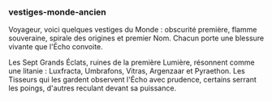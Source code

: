 ### vestiges-monde-ancien
Voyageur, voici quelques vestiges du Monde : obscurité première, flamme souveraine, spirale des origines et premier Nom. Chacun porte une blessure vivante que l'Écho convoite.

Les Sept Grands Éclats, ruines de la première Lumière, résonnent comme une litanie : Luxfracta, Umbrafons, Vitras, Argenzaar et Pyraethon. Les Tisseurs qui les gardent observent l'Écho avec prudence, certains serrant les poings, d'autres reculant devant sa puissance.

